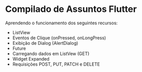 # Compilado de Assuntos Flutter

Aprendendo o funcionamento dos seguintes recursos:

- ListView
- Eventos de Clique (onPressed, onLongPress)
- Exibição de Dialog (AlertDialog)
- Future
- Carregando dados em ListVew (GET)
- Widget Expanded
- Requisições POST, PUT, PATCH e DELETE
